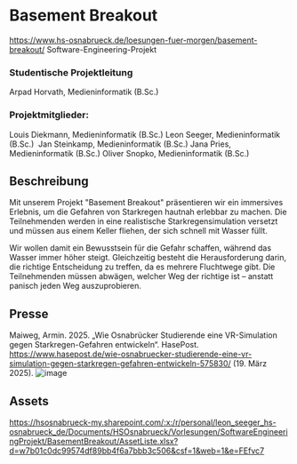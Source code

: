 # Basement Breakout
https://www.hs-osnabrueck.de/loesungen-fuer-morgen/basement-breakout/
Software-Engineering-Projekt
### Studentische Projektleitung
Arpad Horvath, Medieninformatik (B.Sc.)
### Projektmitglieder:
Louis Diekmann, Medieninformatik (B.Sc.)
Leon Seeger, Medieninformatik (B.Sc.) 
Jan Steinkamp, Medieninformatik (B.Sc.)
Jana Pries,  Medieninformatik (B.Sc.)
Oliver Snopko, Medieninformatik (B.Sc.)
## Beschreibung
Mit unserem Projekt "Basement Breakout" präsentieren wir ein immersives Erlebnis, um die Gefahren von Starkregen hautnah erlebbar zu machen. Die Teilnehmenden werden in eine realistische Starkregensimulation versetzt und müssen aus einem Keller fliehen, der sich schnell mit Wasser füllt.

Wir wollen damit ein Bewusstsein für die Gefahr schaffen, während das Wasser immer höher steigt. Gleichzeitig besteht die Herausforderung darin, die richtige Entscheidung zu treffen, da es mehrere Fluchtwege gibt. Die Teilnehmenden müssen abwägen, welcher Weg der richtige ist – anstatt panisch jeden Weg auszuprobieren.
## Presse
Maiweg, Armin. 2025. „Wie Osnabrücker Studierende eine VR-Simulation gegen Starkregen-Gefahren entwickeln“. HasePost. https://www.hasepost.de/wie-osnabruecker-studierende-eine-vr-simulation-gegen-starkregen-gefahren-entwickeln-575830/ (19. März 2025).
![image](https://github.com/user-attachments/assets/cea01b36-3db1-48de-a8a3-bcb84d804896)

## Assets
https://hsosnabrueck-my.sharepoint.com/:x:/r/personal/leon_seeger_hs-osnabrueck_de/Documents/HSOsnabrueck/Vorlesungen/SoftwareEngineeringProjekt/BasementBreakout/AssetListe.xlsx?d=w7b01c0dc99574df89bb4f6a7bbb3c506&csf=1&web=1&e=FEfvc7
